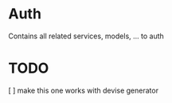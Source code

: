 # Auth

Contains all related services, models, ... to auth

# TODO

[ ] make this one works with devise generator
